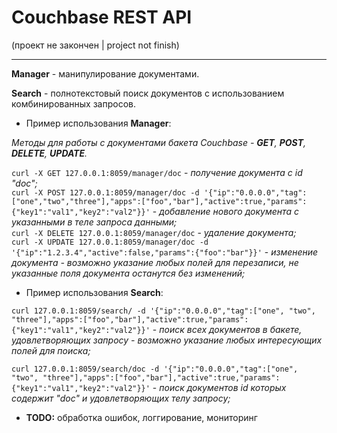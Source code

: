 Couchbase REST API
=
(проект не закончен | project not finish)
***
**Manager** - манипулирование документами.

**Search** - полнотекстовый поиск документов с использованием комбинированных запросов.

 - Пример использования **Manager**:

_Методы для работы с документами бакета Couchbase - **GET**, **POST**, **DELETE**, **UPDATE**._

`curl -X GET 127.0.0.1:8059/manager/doc` - _получение документа с id "doc";_  
`curl -X POST 127.0.0.1:8059/manager/doc -d '{"ip":"0.0.0.0","tag":["one","two","three"],"apps":["foo","bar"],"active":true,"params":{"key1":"val1","key2":"val2"}}'` - _добавление нового документа с указанными в теле запроса данными;_  
`curl -X DELETE 127.0.0.1:8059/manager/doc` - _удаление документа;_  
`curl -X UPDATE 127.0.0.1:8059/manager/doc -d '{"ip":"1.2.3.4","active":false,"params":{"foo":"bar"}}'` - _изменение документа - возможно указание любых полей для перезаписи, не указанные поля документа останутся без изменений;_  

 - Пример использования **Search**:

`curl 127.0.0.1:8059/search/ -d '{"ip":"0.0.0.0","tag":["one", "two", "three"],"apps":["foo","bar"],"active":true,"params":{"key1":"val1","key2":"val2"}}'` - _поиск всех документов в бакете, удовлетворяющих запросу - возможно указание любых интересующих полей для поиска;_

`curl 127.0.0.1:8059/search/doc -d '{"ip":"0.0.0.0","tag":["one", "two", "three"],"apps":["foo","bar"],"active":true,"params":{"key1":"val1","key2":"val2"}}'` - _поиск документов id которых содержит "doc" и удовлетворяющих телу запросу;_

- **TODO:** обработка ошибок, логгирование, мониторинг
